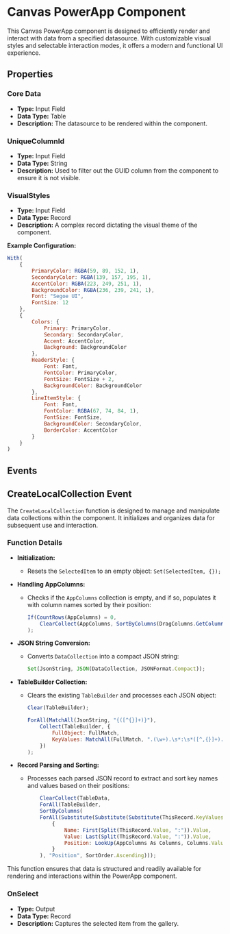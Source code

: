 # Canvas PowerApp Component

This Canvas PowerApp component is designed to efficiently render and interact with data from a specified datasource. With customizable visual styles and selectable interaction modes, it offers a modern and functional UI experience.

## Properties

### Core Data
- **Type:** Input Field
- **Data Type:** Table
- **Description:** The datasource to be rendered within the component.

### UniqueColumnId
- **Type:** Input Field
- **Data Type:** String
- **Description:** Used to filter out the GUID column from the component to ensure it is not visible.

### VisualStyles
- **Type:** Input Field
- **Data Type:** Record
- **Description:** A complex record dictating the visual theme of the component.  

**Example Configuration:**
```javascript
With(
    {
        PrimaryColor: RGBA(59, 89, 152, 1),
        SecondaryColor: RGBA(139, 157, 195, 1),
        AccentColor: RGBA(223, 249, 251, 1),
        BackgroundColor: RGBA(236, 239, 241, 1),
        Font: "Segoe UI",
        FontSize: 12
    },
    {
        Colors: {
            Primary: PrimaryColor,
            Secondary: SecondaryColor,
            Accent: AccentColor,
            Background: BackgroundColor
        },
        HeaderStyle: {
            Font: Font,
            FontColor: PrimaryColor,
            FontSize: FontSize + 2,
            BackgroundColor: BackgroundColor
        },
        LineItemStyle: {
            Font: Font,
            FontColor: RGBA(67, 74, 84, 1),
            FontSize: FontSize,
            BackgroundColor: SecondaryColor,
            BorderColor: AccentColor
        }
    }
)
```
## Events

## CreateLocalCollection Event

The `CreateLocalCollection` function is designed to manage and manipulate data collections within the component. It initializes and organizes data for subsequent use and interaction.

### Function Details

- **Initialization:**
  - Resets the `SelectedItem` to an empty object: `Set(SelectedItem, {});`

- **Handling AppColumns:**
  - Checks if the `AppColumns` collection is empty, and if so, populates it with column names sorted by their position: 
    ```javascript
    If(CountRows(AppColumns) = 0,
        ClearCollect(AppColumns, SortByColumns(DragColumns.GetColumnNames(), "Position", SortOrder.Ascending))
    );
    ```

- **JSON String Conversion:**
  - Converts `DataCollection` into a compact JSON string:
    ```javascript
    Set(JsonString, JSON(DataCollection, JSONFormat.Compact)); 
    ```

- **TableBuilder Collection:**
  - Clears the existing `TableBuilder` and processes each JSON object:
    ```javascript
    Clear(TableBuilder);

    ForAll(MatchAll(JsonString, "{([^{}]+)}"),
        Collect(TableBuilder, {
            FullObject: FullMatch,
            KeyValues: MatchAll(FullMatch, ".(\w+).\s*:\s*([^,{}]+).")
        })
    );
    ```

- **Record Parsing and Sorting:**
  - Processes each parsed JSON record to extract and sort key names and values based on their positions:
    ```javascript
        ClearCollect(TableData,
        ForAll(TableBuilder,
        SortByColumns(
        ForAll(Substitute(Substitute(Substitute(ThisRecord.KeyValues.FullMatch, "}", ""), ",", ""), Char(34), ""), 
            {
                Name: First(Split(ThisRecord.Value, ":")).Value,
                Value: Last(Split(ThisRecord.Value, ":")).Value, 
                Position: LookUp(AppColumns As Columns, Columns.Value = First(Split(ThisRecord.Value, ":")).Value).Position
            }
        ), "Position", SortOrder.Ascending)));
    ```

This function ensures that data is structured and readily available for rendering and interactions within the PowerApp component.



### OnSelect
- **Type:** Output
- **Data Type:** Record
- **Description:** Captures the selected item from the gallery.
